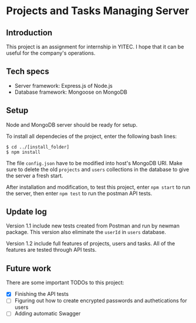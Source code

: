 # Projects and Tasks Managing Server

## Introduction
This project is an assignment for internship in YITEC. 
I hope that it can be useful for the company's operations.

## Tech specs
* Server framework: Express.js of Node.js
* Database framework: Mongoose on MongoDB

## Setup
Node and MongoDB server should be ready for setup.

To install all dependecies of the project, enter the following bash lines:
```
$ cd ../[install_folder]
$ npm install
```
The file `config.json` have to be modified into host's MongoDB URI. Make sure to delete the old `projects` and `users` collections in the database to give the server a fresh start.

After installation and modification, to test this project, enter `npm start` to run the server, then enter `npm test` to run the postman API tests.

## Update log
Version 1.1 include new tests created from Postman and run by newman package. This version also eliminate the `userId` in `users` database.

Version 1.2 include full features of projects, users and tasks. All of the features are tested through API tests.

## Future work
There are some important TODOs to this project:
- [x] Finishing the API tests
- [ ] Figuring out how to create encrypted passwords and authetications for users
- [ ] Adding automatic Swagger